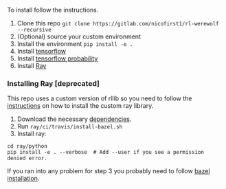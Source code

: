 
To install follow the instructions.
1. Clone this repo `git clone https://gitlab.com/nicofirst1/rl-werewolf --recursive`
2. (Optional) source your custom environment
3. Install the environment `pip install -e .` 
4. Install [tensorflow](https://www.tensorflow.org/install/pip)
5. Install [tensorflow probability](https://www.tensorflow.org/probability/install)
6. Install [Ray](https://ray.readthedocs.io/en/latest/installation.html#latest-stable-version)

###  Installing Ray [deprecated]
This repo uses a custom version of rllib so you need to follow the 
[instructions](https://ray.readthedocs.io/en/latest/installation.html#building-ray-from-source) on how to install the custom ray library.
1. Download the necessary [dependencies](https://ray.readthedocs.io/en/latest/installation.html#dependencies).
2. Run `ray/ci/travis/install-bazel.sh`
3. Install ray: 
```
cd ray/python
pip install -e . --verbose  # Add --user if you see a permission denied error.
```

If you ran into any problem for step 3 you probably need to follow [bazel installation](https://docs.bazel.build/versions/master/install-os-x.html).